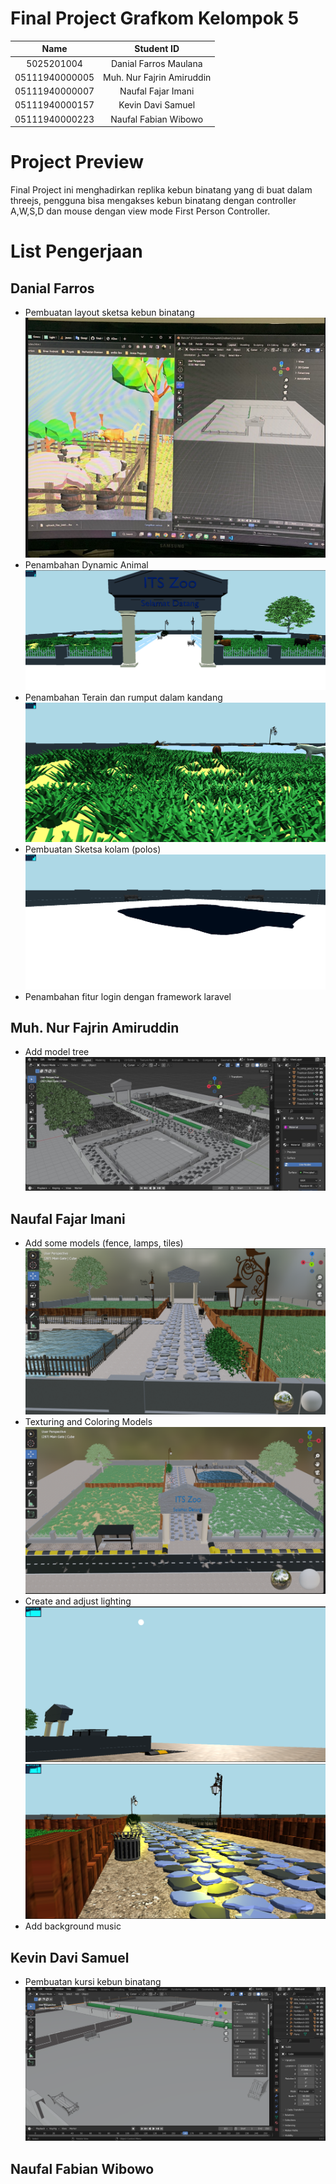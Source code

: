 # Final Project Grafkom Kelompok 5 

|Name|Student ID|
|:----------:|:-----------:|
| 5025201004	| Danial Farros Maulana |
| 05111940000005	| Muh. Nur Fajrin Amiruddin |
| 05111940000007	| Naufal Fajar Imani |
| 05111940000157	| Kevin Davi Samuel |
| 05111940000223	| Naufal Fabian Wibowo |

# Project Preview #
Final Project ini menghadirkan replika kebun binatang yang di buat dalam threejs, pengguna bisa mengakses kebun binatang dengan controller A,W,S,D dan mouse dengan view mode First Person Controller.

# List Pengerjaan #
## Danial Farros ##
- Pembuatan layout sketsa kebun binatang
    ![Gambar1](./dokumentasi/gambar1.png)
- Penambahan Dynamic Animal
    ![Gambar2](./dokumentasi/Gambar2.png)
- Penambahan Terain dan rumput dalam kandang
    ![Gambar3](./dokumentasi/Gambar3.png)
- Pembuatan Sketsa kolam (polos)
    ![Gamber4](./dokumentasi/Gambar4.png)
- Penambahan fitur login dengan framework laravel

## Muh. Nur Fajrin Amiruddin ##
- Add model tree
![Gambar6](./dokumentasi/Gambar6.jpg)

## Naufal Fajar Imani ##
- Add some models (fence, lamps, tiles)
    ![naufal_addmodel](./dokumentasi/naufal_addmodel.png)
- Texturing and Coloring Models
    ![naufal_texture_color](./dokumentasi/naufal_texture_color.png)
- Create and adjust lighting
    ![naufal_light1](./dokumentasi/naufal_light1.png)
    ![naufal_light2](./dokumentasi/naufal_light2.png)
- Add background music

## Kevin Davi Samuel ##
- Pembuatan kursi kebun binatang
    ![Gambar5](./dokumentasi/Gambar5.png)
    
## Naufal Fabian Wibowo ##